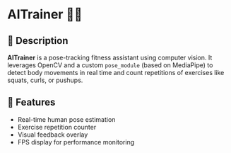 # AITrainer 🏋️‍♂️

## 📝 Description
**AITrainer** is a pose-tracking fitness assistant using computer vision. It leverages OpenCV and a custom `pose_module` (based on MediaPipe) to detect body movements in real time and count repetitions of exercises like squats, curls, or pushups.

## 🎯 Features
- Real-time human pose estimation
- Exercise repetition counter
- Visual feedback overlay
- FPS display for performance monitoring
